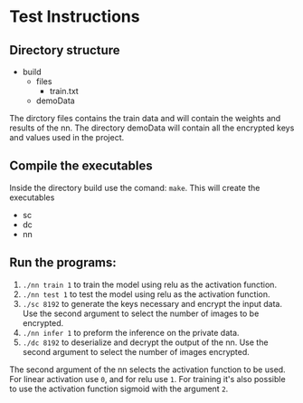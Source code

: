 # Test Instructions
## Directory structure
- build
    - files
        - train.txt
    - demoData

The dirctory files contains the train data and will contain the weights and results of the nn. The directory demoData will contain all the encrypted keys and values used in the project.

## Compile the executables
Inside the directory build use the comand: `make`. This will create the executables
 - sc
 - dc
 - nn

## Run the programs:
1. `./nn train 1` to train the model using relu as the activation function.
2. `./nn test 1` to test the model using relu as the activation function.
3. `./sc 8192` to generate the keys necessary and encrypt the input data. Use the second argument to select the number of images to be encrypted.
4. `./nn infer 1` to preform the inference on the private data.
5. `./dc 8192` to deserialize and decrypt the output of the nn. Use the second argument to select the number of images encrypted.

The second argument of the nn selects the activation function to be used. For linear activation use `0`, and for relu use `1`. For training it's also possible to use the activation function sigmoid with the argument `2`.